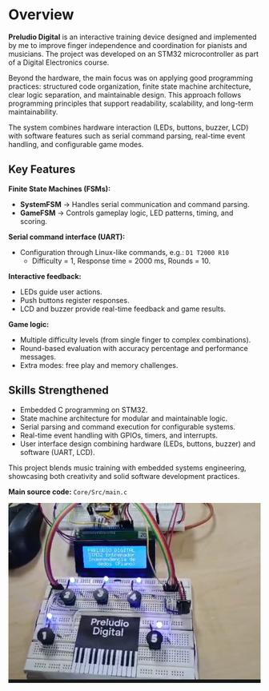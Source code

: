 # Overview

**Preludio Digital** is an interactive training device designed and implemented by me to improve finger independence and coordination for pianists and musicians. The project was developed on an STM32 microcontroller as part of a Digital Electronics course.

Beyond the hardware, the main focus was on applying good programming practices: structured code organization, finite state machine architecture, clear logic separation, and maintainable design. This approach follows programming principles that support readability, scalability, and long-term maintainability.

The system combines hardware interaction (LEDs, buttons, buzzer, LCD) with software features such as serial command parsing, real-time event handling, and configurable game modes.

## Key Features

**Finite State Machines (FSMs):**
- **SystemFSM** → Handles serial communication and command parsing.
- **GameFSM** → Controls gameplay logic, LED patterns, timing, and scoring.

**Serial command interface (UART):**
- Configuration through Linux-like commands, e.g.: `D1 T2000 R10`
  - Difficulty = 1, Response time = 2000 ms, Rounds = 10.

**Interactive feedback:**
- LEDs guide user actions.
- Push buttons register responses.
- LCD and buzzer provide real-time feedback and game results.

**Game logic:**
- Multiple difficulty levels (from single finger to complex combinations).
- Round-based evaluation with accuracy percentage and performance messages.
- Extra modes: free play and memory challenges.

## Skills Strengthened
- Embedded C programming on STM32.
- State machine architecture for modular and maintainable logic.
- Serial parsing and command execution for configurable systems.
- Real-time event handling with GPIOs, timers, and interrupts.
- User interface design combining hardware (LEDs, buttons, buzzer) and software (UART, LCD).

This project blends music training with embedded systems engineering, showcasing both creativity and solid software development practices.

**Main source code:** `Core/Src/main.c`

![Demo del taxímetro](PreludioDigitalM.png)
